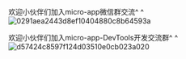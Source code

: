 
欢迎小伙伴们加入micro-app微信群交流^ ^
![0291aea2443d8ef10404880c8b64593a](https://github.com/user-attachments/assets/0cb4d5d4-d18b-4131-910c-87ccfc1628e8)


欢迎小伙伴们加入micro-app-DevTools开发交流群^ ^
![d57424c8597f124d03510e0cb023a020](https://github.com/user-attachments/assets/b9725704-46a4-4cf1-99fd-79596c027128)


































